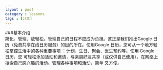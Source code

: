 ```yaml
---
layout : post
category : lessons
tags : [分享]
--- 
```

###基本介绍    
      简化、管理、放轻松。管理自己的日程不应成为负担。这正是我们推出Google 日历（免费共享在线日历服务）的目的所在。使用Google 日历，您可从一个地方轻松掌控生活中的各种重要事项 ：计划、生日、聚会、医生预约等。使用 Google 日历，您
        可轻松添加活动和邀请，与亲朋好友共享（或仅供自己使用），在网络上搜索自己感兴趣的活动。管理各种事项和活动，简单
        又方便。
